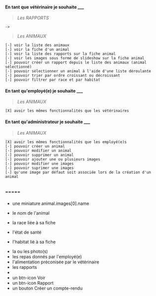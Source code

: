 

#### En tant que vétérinaire je souhaite ___

> _Les RAPPORTS_

    ->

> _Les ANIMAUX_

    [-] voir la liste des animaux
    [-] voir la fiche d'un animal
    [-] voir la liste des rapports sur la fiche animal
    [-] voir les images sous forme de slideshow sur la fiche animal
    [-] pouvoir créer un rapport depuis le liste des animaux (animal sélectionné)
    [-] pouvoir sélectionner un animal à l'aide d'une liste déroulante
    [-] pouvoir trier par ordre croissant ou décroissant
    [-] pouvoir filtrer par race et par habitat

#### En tant qu'employé(e) je souhaite ___

> _Les ANIMAUX_

    [X] avoir les mêmes fonctionnalités que les vétérinaires

#### En tant qu'administrateur je souhaite ___

> _Les ANIMAUX_

    [X] avoir les mêmes fonctionnalités que les employé(e)s
    [-] pouvoir créer un animal
    [-] pouvoir modifier un animal
    [-] pouvoir supprimer un animal
    [-] pouvoir ajouter une ou plusieurs images
    [-] pouvoir modifier une images
    [-] pouvoir suprimer une images
    [-] qu'une image par défaut soit associée lors de la création d'un animal

## -----

* une miniature  animal.images[0].name
- le nom de l'animal
* la race liée à sa fiche
- l'état de santé
* l'habitat lié à sa fiche
- la ou les photo(s)
- les repas donnés par l'employé(e)
- l'alimentation préconisée par le vétérinaire
- les rapports
- 
- un btn-icon Voir
- un btn-icon Rapport
- un bouton Créer un compte-rendu

 
  